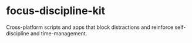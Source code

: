 # focus-discipline-kit
Cross-platform scripts and apps that block distractions and reinforce self-discipline and time-management.
